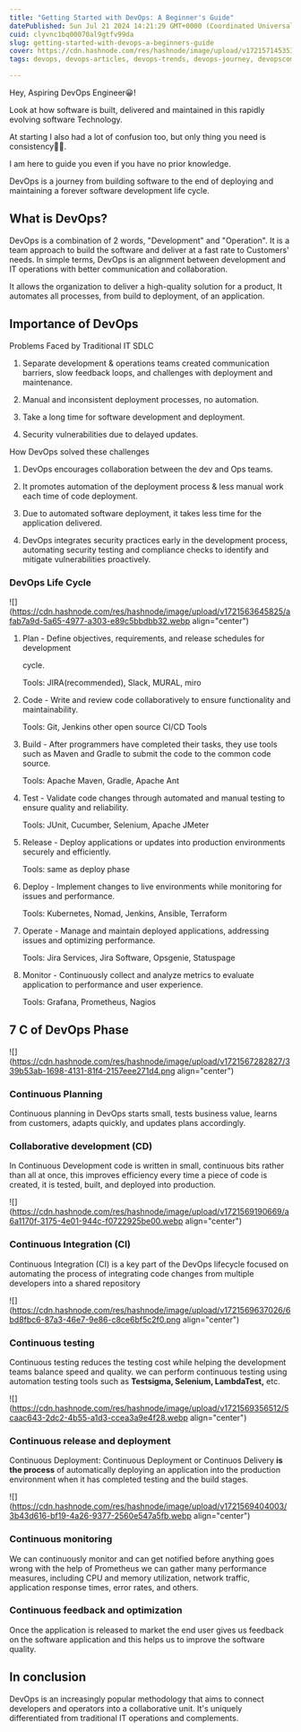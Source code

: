 ```yaml
---
title: "Getting Started with DevOps: A Beginner's Guide"
datePublished: Sun Jul 21 2024 14:21:29 GMT+0000 (Coordinated Universal Time)
cuid: clyvnc1bq00070al9gtfv99da
slug: getting-started-with-devops-a-beginners-guide
cover: https://cdn.hashnode.com/res/hashnode/image/upload/v1721571453539/ed815781-b568-4834-b2c8-a8d52aa618d8.png
tags: devops, devops-articles, devops-trends, devops-journey, devopscommunity

---
```


Hey, Aspiring DevOps Engineer😀!

Look at how software is built, delivered and maintained in this rapidly evolving software Technology.

At starting I also had a lot of confusion too, but only thing you need is consistency💪💯.

I am here to guide you even if you have no prior knowledge.

DevOps is a journey from building software to the end of deploying and maintaining a forever software development life cycle.

## What is DevOps?

DevOps is a combination of 2 words, "Development" and "Operation". It is a team approach to build the software and deliver at a fast rate to Customers' needs. In simple terms, DevOps is an alignment between development and IT operations with better communication and collaboration.

It allows the organization to deliver a high-quality solution for a product, It automates all processes, from build to deployment, of an application.

## Importance of DevOps

Problems Faced by Traditional IT SDLC

1. Separate development & operations teams created communication barriers, slow feedback loops, and challenges with deployment and maintenance.
    
2. Manual and inconsistent deployment processes, no automation.
    
3. Take a long time for software development and deployment.
    
4. Security vulnerabilities due to delayed updates.
    

How DevOps solved these challenges

1. DevOps encourages collaboration between the dev and Ops teams.
    
2. It promotes automation of the deployment process & less manual work each time of code deployment.
    
3. Due to automated software deployment, it takes less time for the application delivered.
    
4. DevOps integrates security practices early in the development process, automating security testing and compliance checks to identify and mitigate vulnerabilities proactively.
    

### DevOps Life Cycle

![](https://cdn.hashnode.com/res/hashnode/image/upload/v1721563645825/afab7a9d-5a65-4977-a303-e89c5bbdbb32.webp align="center")

1. Plan - Define objectives, requirements, and release schedules for development
    
    cycle.
    
    Tools: JIRA(recommended), Slack, MURAL, miro
    
2. Code - Write and review code collaboratively to ensure functionality and maintainability.
    
    Tools: Git, Jenkins other open source CI/CD Tools
    
3. Build - After programmers have completed their tasks, they use tools such as Maven and Gradle to submit the code to the common code source.
    
    Tools: Apache Maven, Gradle, Apache Ant
    
4. Test - Validate code changes through automated and manual testing to ensure quality and reliability.
    
    Tools: JUnit, Cucumber, Selenium, Apache JMeter
    
5. Release - Deploy applications or updates into production environments securely and efficiently.
    
    Tools: same as deploy phase
    
6. Deploy - Implement changes to live environments while monitoring for issues and performance.
    
    Tools: Kubernetes, Nomad, Jenkins, Ansible, Terraform
    
7. Operate - Manage and maintain deployed applications, addressing issues and optimizing performance.
    
    Tools: Jira Services, Jira Software, Opsgenie, Statuspage
    
8. Monitor - Continuously collect and analyze metrics to evaluate application to performance and user experience.
    
    Tools: Grafana, Prometheus, Nagios
    

## 7 C of DevOps Phase

![](https://cdn.hashnode.com/res/hashnode/image/upload/v1721567282827/339b53ab-1698-4131-81f4-2157eee271d4.png align="center")

### Continuous Planning

Continuous planning in DevOps starts small, tests business value, learns from customers, adapts quickly, and updates plans accordingly.

### **Collaborative development (CD)**

In Continuous Development code is written in small, continuous bits rather than all at once, this improves efficiency every time a piece of code is created, it is tested, built, and deployed into production.

![](https://cdn.hashnode.com/res/hashnode/image/upload/v1721569190669/a6a1170f-3175-4e01-944c-f0722925be00.webp align="center")

### Continuous Integration (CI)

Continuous Integration (CI) is a key part of the DevOps lifecycle focused on automating the process of integrating code changes from multiple developers into a shared repository

![](https://cdn.hashnode.com/res/hashnode/image/upload/v1721569637026/6bd8fbc6-87a3-46e7-9e86-c8ce6bf5c2f0.png align="center")

### **Continuous testing**

Continuous testing reduces the testing cost while helping the development teams balance speed and quality. we can perform continuous testing using automation testing tools such as **Testsigma, Selenium, LambdaTest,** etc.

![](https://cdn.hashnode.com/res/hashnode/image/upload/v1721569356512/5caac643-2dc2-4b55-a1d3-ccea3a9e4f28.webp align="center")

### **Continuous release and deployment**

Continuous Deployment: Continuous Deployment or Continuos Delivery **is the process** of automatically deploying an application into the production environment when it has completed testing and the build stages.

![](https://cdn.hashnode.com/res/hashnode/image/upload/v1721569404003/3b43d616-bf19-4a26-9377-2560e547a5fb.webp align="center")

### **Continuous monitoring**

We can continuously monitor and can get notified before anything goes wrong with the help of Prometheus we can gather many performance measures, including CPU and memory utilization, network traffic, application response times, error rates, and others.

### **Continuous feedback and optimization**

Once the application is released to market the end user gives us feedback on the software application and this helps us to improve the software quality.

## **In conclusion**

DevOps is an increasingly popular methodology that aims to connect developers and operators into a collaborative unit. It's uniquely differentiated from traditional IT operations and complements.